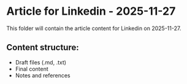 # Article for Linkedin - 2025-11-27

This folder will contain the article content for Linkedin on 2025-11-27.

## Content structure:
- Draft files (.md, .txt)
- Final content
- Notes and references
